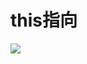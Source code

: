 # this指向

![](https://cdn.staticaly.com/gh/845415120/picx-images-hosting@master/20230811/this.1kiod6nlkpq8.webp)




